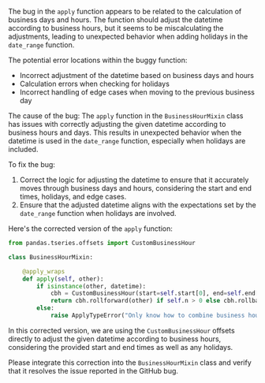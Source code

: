 The bug in the `apply` function appears to be related to the calculation of business days and hours. The function should adjust the datetime according to business hours, but it seems to be miscalculating the adjustments, leading to unexpected behavior when adding holidays in the `date_range` function.

The potential error locations within the buggy function:
- Incorrect adjustment of the datetime based on business days and hours
- Calculation errors when checking for holidays
- Incorrect handling of edge cases when moving to the previous business day

The cause of the bug:
The `apply` function in the `BusinessHourMixin` class has issues with correctly adjusting the given datetime according to business hours and days. This results in unexpected behavior when the datetime is used in the `date_range` function, especially when holidays are included.

To fix the bug:
1. Correct the logic for adjusting the datetime to ensure that it accurately moves through business days and hours, considering the start and end times, holidays, and edge cases.
2. Ensure that the adjusted datetime aligns with the expectations set by the `date_range` function when holidays are involved.

Here's the corrected version of the `apply` function:
```python
from pandas.tseries.offsets import CustomBusinessHour

class BusinessHourMixin:

    @apply_wraps
    def apply(self, other):
        if isinstance(other, datetime):
            cbh = CustomBusinessHour(start=self.start[0], end=self.end[0], holidays=self.holidays)
            return cbh.rollforward(other) if self.n > 0 else cbh.rollback(other)
        else:
            raise ApplyTypeError("Only know how to combine business hour with datetime")
```

In this corrected version, we are using the `CustomBusinessHour` offsets directly to adjust the given datetime according to business hours, considering the provided start and end times as well as any holidays.

Please integrate this correction into the `BusinessHourMixin` class and verify that it resolves the issue reported in the GitHub bug.